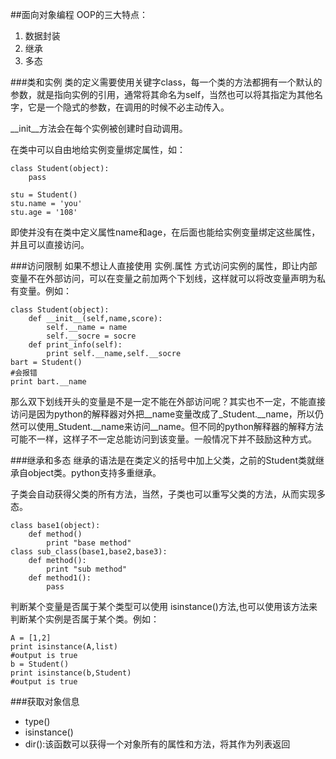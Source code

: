 ##面向对象编程
OOP的三大特点：

1. 数据封装
2. 继承
3. 多态

###类和实例
类的定义需要使用关键字class，每一个类的方法都拥有一个默认的参数，就是指向实例的引用，通常将其命名为self，当然也可以将其指定为其他名字，它是一个隐式的参数，在调用的时候不必主动传入。

\_\_init\_\_方法会在每个实例被创建时自动调用。

在类中可以自由地给实例变量绑定属性，如：

	class Student(object):
		pass
	
	stu = Student()
	stu.name = 'you'
	stu.age = '108'
即使并没有在类中定义属性name和age，在后面也能给实例变量绑定这些属性，并且可以直接访问。

###访问限制
如果不想让人直接使用 实例.属性 方式访问实例的属性，即让内部变量不在外部访问，可以在变量之前加两个下划线，这样就可以将改变量声明为私有变量。例如：

	class Student(object):
		def __init__(self,name,score):
			self.__name = name
			self.__socre = socre
		def print_info(self):
			print self.__name,self.__socre
	bart = Student()
	#会报错
	print bart.__name
那么双下划线开头的变量是不是一定不能在外部访问呢？其实也不一定，不能直接访问是因为python的解释器对外把\_\_name变量改成了\_Student.\_\_name，所以仍然可以使用\_Student.\_\_name来访问\_\_name。但不同的python解释器的解释方法可能不一样，这样子不一定总能访问到该变量。一般情况下并不鼓励这种方式。

###继承和多态
继承的语法是在类定义的括号中加上父类，之前的Student类就继承自object类。python支持多重继承。

子类会自动获得父类的所有方法，当然，子类也可以重写父类的方法，从而实现多态。

	class base1(object):
		def method()
			print "base method"
	class sub_class(base1,base2,base3):
		def method():
			print "sub method"
		def method1():
			pass
判断某个变量是否属于某个类型可以使用 isinstance()方法,也可以使用该方法来判断某个实例是否属于某个类。例如：

	A = [1,2]
	print isinstance(A,list)
	#output is true
	b = Student()
	print isinstance(b,Student)
	#output is true
###获取对象信息
- type()
- isinstance()
- dir():该函数可以获得一个对象所有的属性和方法，将其作为列表返回
